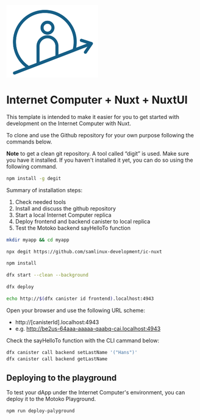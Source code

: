 <p align="left" >
  <img width="240"  src="assets/images//icAcademy.png">
</p>

# Internet Computer + Nuxt + NuxtUI

This template is intended to make it easier for you to get started with development on the Internet Computer with Nuxt. 

To clone and use the Github repository for your own purpose following the commands below. 

**Note** to get a clean git repository. A tool called “digit” is used. Make sure you have it installed. If you haven't installed it yet, you can do so using the following command.

```bash
npm install -g degit
```

Summary of installation steps:
1. Check needed tools
2. Install and discuss the github repository
3. Start a local Internet Computer replica
4. Deploy frontend and backend canister to local replica
5. Test the Motoko backend sayHelloTo function


```bash
mkdir myapp && cd myapp
```
```bash
npx degit https://github.com/samlinux-development/ic-nuxt
```
```bash
npm install
```
```bash
dfx start --clean --background
```
```bash
dfx deploy 
```
```bash
echo http://$(dfx canister id frontend).localhost:4943
```
Open your browser and use the following URL scheme:

- http://[canisterId].localhost:4943
- e.g. http://be2us-64aaa-aaaaa-qaabq-cai.localhost:4943

Check the sayHelloTo function with the CLI cammand below:
```bash
dfx canister call backend setLastName '("Hans")'
dfx canister call backend getLastName
```

## Deploying to the playground
To test your dApp under the Internet Computer's environment, you can deploy it to the Motoko Playground.

```bash
npm run deploy-palyground
```
